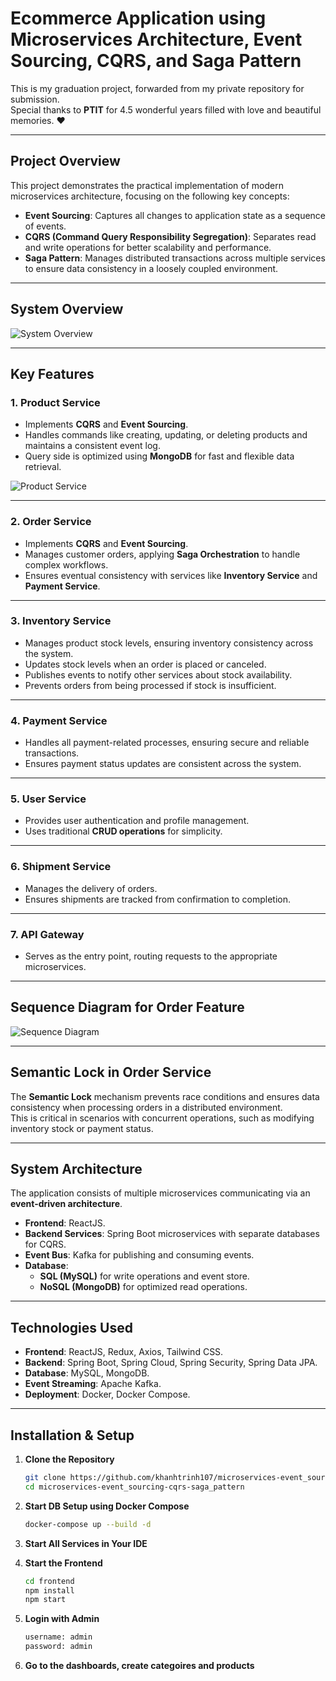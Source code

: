 # Ecommerce Application using Microservices Architecture, Event Sourcing, CQRS, and Saga Pattern

This is my graduation project, forwarded from my private repository for submission.  
Special thanks to **PTIT** for 4.5 wonderful years filled with love and beautiful memories. ❤️  

---

## **Project Overview**

This project demonstrates the practical implementation of modern microservices architecture, focusing on the following key concepts:  

- **Event Sourcing**: Captures all changes to application state as a sequence of events.  
- **CQRS (Command Query Responsibility Segregation)**: Separates read and write operations for better scalability and performance.  
- **Saga Pattern**: Manages distributed transactions across multiple services to ensure data consistency in a loosely coupled environment.  

---

## **System Overview**

![System Overview](https://github.com/user-attachments/assets/990e508d-b3cc-4c2e-afa6-6b6718d8c188)

---

## **Key Features**

### **1. Product Service**
- Implements **CQRS** and **Event Sourcing**.  
- Handles commands like creating, updating, or deleting products and maintains a consistent event log.  
- Query side is optimized using **MongoDB** for fast and flexible data retrieval.  

![Product Service](https://github.com/user-attachments/assets/4134f701-f1f8-40db-b454-e9b26378a3be)

---

### **2. Order Service**
- Implements **CQRS** and **Event Sourcing**.  
- Manages customer orders, applying **Saga Orchestration** to handle complex workflows.  
- Ensures eventual consistency with services like **Inventory Service** and **Payment Service**.  

---

### **3. Inventory Service**
- Manages product stock levels, ensuring inventory consistency across the system.  
- Updates stock levels when an order is placed or canceled.  
- Publishes events to notify other services about stock availability.  
- Prevents orders from being processed if stock is insufficient.  

---

### **4. Payment Service**
- Handles all payment-related processes, ensuring secure and reliable transactions.  
- Ensures payment status updates are consistent across the system.  

---

### **5. User Service**
- Provides user authentication and profile management.  
- Uses traditional **CRUD operations** for simplicity.  

---

### **6. Shipment Service**
- Manages the delivery of orders.  
- Ensures shipments are tracked from confirmation to completion.  

---

### **7. API Gateway**
- Serves as the entry point, routing requests to the appropriate microservices.  

---

## **Sequence Diagram for Order Feature**

![Sequence Diagram](https://github.com/user-attachments/assets/2fdda05f-7b29-47d3-b26d-9c617afdabef)

---

## **Semantic Lock in Order Service**

The **Semantic Lock** mechanism prevents race conditions and ensures data consistency when processing orders in a distributed environment.  
This is critical in scenarios with concurrent operations, such as modifying inventory stock or payment status.  

---

## **System Architecture**

The application consists of multiple microservices communicating via an **event-driven architecture**.  

- **Frontend**: ReactJS.  
- **Backend Services**: Spring Boot microservices with separate databases for CQRS.  
- **Event Bus**: Kafka for publishing and consuming events.  
- **Database**:  
  - **SQL (MySQL)** for write operations and event store.  
  - **NoSQL (MongoDB)** for optimized read operations.  

---

## **Technologies Used**

- **Frontend**: ReactJS, Redux, Axios, Tailwind CSS.  
- **Backend**: Spring Boot, Spring Cloud, Spring Security, Spring Data JPA.  
- **Database**: MySQL, MongoDB.  
- **Event Streaming**: Apache Kafka.  
- **Deployment**: Docker, Docker Compose.  

---

## **Installation & Setup**

1. **Clone the Repository**  

   ```bash
   git clone https://github.com/khanhtrinh107/microservices-event_sourcing-cqrs-saga_pattern
   cd microservices-event_sourcing-cqrs-saga_pattern

2. **Start DB Setup using Docker Compose**  

   ```bash
   docker-compose up --build -d


3. **Start All Services in Your IDE**  

4. **Start the Frontend**

   ```bash
   cd frontend
   npm install
   npm start

5. **Login with Admin**

   ```bash
   username: admin
   password: admin

6. **Go to the dashboards, create categoires and products**
